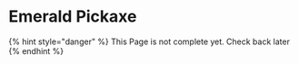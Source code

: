 # Emerald Pickaxe

{% hint style="danger" %}
This Page is not complete yet. Check back later
{% endhint %}


